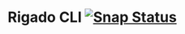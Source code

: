 # Rigado CLI [![Snap Status](https://build.snapcraft.io/badge/cprov/rigado-cli.svg)](https://build.snapcraft.io/user/cprov/rigado-cli)
